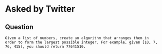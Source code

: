# Asked by Twitter

## Question

`Given a list of numbers, create an algorithm that arranges them in order to form the largest possible integer. For example, given [10, 7, 76, 415], you should return 77641510.`
